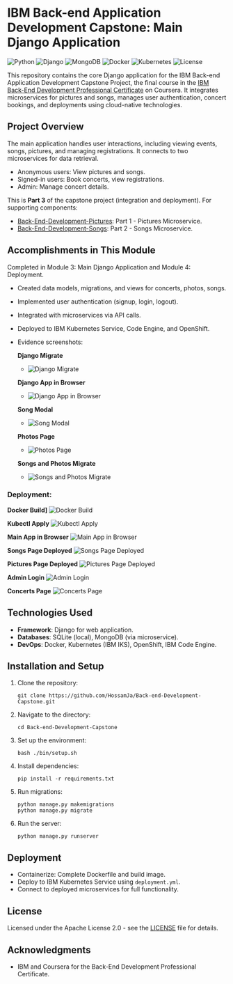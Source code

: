 # IBM Back-end Application Development Capstone: Main Django Application

![Python](https://img.shields.io/badge/Python-3.8%2B-blue?logo=python)
![Django](https://img.shields.io/badge/Django-4.0%2B-green?logo=django)
![MongoDB](https://img.shields.io/badge/MongoDB-5.0%2B-green?logo=mongodb)
![Docker](https://img.shields.io/badge/Docker-20.10%2B-blue?logo=docker)
![Kubernetes](https://img.shields.io/badge/Kubernetes-1.20%2B-blue?logo=kubernetes)
![License](https://img.shields.io/badge/License-Apache%202.0-orange)

This repository contains the core Django application for the IBM Back-end Application Development Capstone Project, the final course in the [IBM Back-End Development Professional Certificate](https://www.coursera.org/professional-certificates/ibm-backend-development) on Coursera. It integrates microservices for pictures and songs, manages user authentication, concert bookings, and deployments using cloud-native technologies.

## Project Overview

The main application handles user interactions, including viewing events, songs, pictures, and managing registrations. It connects to two microservices for data retrieval.
- Anonymous users: View pictures and songs.
- Signed-in users: Book concerts, view registrations.
- Admin: Manage concert details.

This is **Part 3** of the capstone project (integration and deployment). For supporting components:
- [Back-End-Development-Pictures](https://github.com/HossamJa/Back-End-Development-Pictures): Part 1 - Pictures Microservice.
- [Back-End-Development-Songs](https://github.com/HossamJa/Back-End-Development-Songs): Part 2 - Songs Microservice.

## Accomplishments in This Module

Completed in Module 3: Main Django Application and Module 4: Deployment.
- Created data models, migrations, and views for concerts, photos, songs.
- Implemented user authentication (signup, login, logout).
- Integrated with microservices via API calls.
- Deployed to IBM Kubernetes Service, Code Engine, and OpenShift.
- Evidence screenshots:

  **Django Migrate**
  - ![Django Migrate](screenshots/django-migrate.PNG)

  **Django App in Browser**
  - ![Django App in Browser](screenshots/django-app-browser.PNG)

  **Song Modal**
  - ![Song Modal](screenshots/django-song-modal.PNG)

  **Photos Page**
  - ![Photos Page](screenshots/django-photos.PNG)

  **Songs and Photos Migrate**
  - ![Songs and Photos Migrate](screenshots/django-songs-photos-migrate.PNG)
  
### Deployment:

   **Docker Build]**
  ![Docker Build](screenshots/deploy-getdjango-1.PNG)

  **Kubectl Apply**
  ![Kubectl Apply](screenshots/deploy-getdjango-3.PNG)

  **Main App in Browser**
  ![Main App in Browser](screenshots/deploy-getdjango-4.PNG)

  **Songs Page Deployed**
  ![Songs Page Deployed](screenshots/deploy-getdjango-5.PNG)

  **Pictures Page Deployed**
  ![Pictures Page Deployed](screenshots/deploy-getdjango-6.PNG)

  **Admin Login**
  ![Admin Login](screenshots/deploy-getdjango-7.PNG)

  **Concerts Page**
  ![Concerts Page](screenshots/deploy-getdjango-8.PNG)

## Technologies Used

- **Framework**: Django for web application.
- **Databases**: SQLite (local), MongoDB (via microservice).
- **DevOps**: Docker, Kubernetes (IBM IKS), OpenShift, IBM Code Engine.

## Installation and Setup

1. Clone the repository:
   ```
   git clone https://github.com/HossamJa/Back-end-Development-Capstone.git
   ```
2. Navigate to the directory:
   ```
   cd Back-end-Development-Capstone
   ```
3. Set up the environment:
   ```
   bash ./bin/setup.sh
   ```
4. Install dependencies:
   ```
   pip install -r requirements.txt
   ```
5. Run migrations:
   ```
   python manage.py makemigrations
   python manage.py migrate
   ```
6. Run the server:
   ```
   python manage.py runserver
   ```

## Deployment

- Containerize: Complete Dockerfile and build image.
- Deploy to IBM Kubernetes Service using `deployment.yml`.
- Connect to deployed microservices for full functionality.

## License

Licensed under the Apache License 2.0 - see the [LICENSE](LICENSE) file for details.

## Acknowledgments

- IBM and Coursera for the Back-End Development Professional Certificate.
